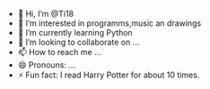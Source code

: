 - 👋 Hi, I’m @Ti18
- 👀 I’m interested in programms,music an drawings
- 🌱 I’m currently learning Python
- 💞️ I’m looking to collaborate on ...
- 📫 How to reach me ...
- 😄 Pronouns: ...
- ⚡ Fun fact: I read Harry Potter for about 10 times.

<!---
Ti18/Ti18 is a ✨ special ✨ repository because its `README.md` (this file) appears on your GitHub profile.
You can click the Preview link to take a look at your changes.
--->
